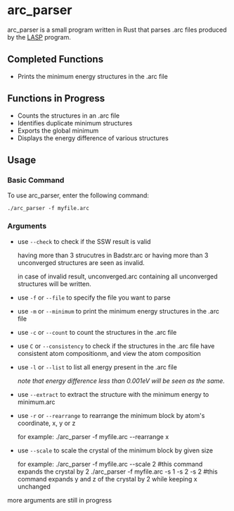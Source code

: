 # arc_parser
arc_parser is a small program written in Rust that parses .arc files produced by the [LASP](http://www.lasphub.com/) program.

## Completed Functions
+ Prints the minimum energy structures in the .arc file

## Functions in Progress
+ Counts the structures in an .arc file
+ Identifies duplicate minimum structures
+ Exports the global minimum
+ Displays the energy difference of various structures

## Usage
### Basic Command
To use arc_parser, enter the following command:
```
./arc_parser -f myfile.arc
```

### Arguments

+ use `--check` to check if the SSW result is valid

    having more than 3 strucutres in Badstr.arc or having more than 3 unconverged structures are seen as invalid.

    in case of invalid result, unconverged.arc containing all unconverged structures will be written.

+ use `-f` or `--file` to specify the file you want to parse

+ use `-m` or `--minimum` to print the minimum energy structures in the .arc file

+ use `-c` or `--count` to count the structures in the .arc file

+ use `C` or `--consistency` to check if the structures in the .arc file have consistent atom compositionm, and view the atom composition

+ use `-l` or `--list` to list all energy present in the .arc file

    *note that energy difference less than 0.001eV will be seen as the same.*

+ use `--extract` to extract the structure with the minimum energy to minimum.arc

+ use `-r` or `--rearrange` to rearrange the minimum block by atom's coordinate, x, y or z

    for example:
    ./arc_parser -f myfile.arc --rearrange x

+ use `--scale` to scale the crystal of the minimum block by given size

    for example:
    ./arc_parser -f myfile.arc --scale 2 #this command expands the crystal by 2
    ./arc_parser -f myfile.arc -s 1 -s 2 -s 2 #this command expands y and z of the crystal by 2 while keeping x unchanged

more arguments are still in progress